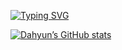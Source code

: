 [![Typing SVG](https://readme-typing-svg.demolab.com?font=Neue+Helvetica&weight=500&duration=4000&pause=1000&color=000000&random=false&width=435&lines=HI%2C+I'M+DAHYUN+%F0%9F%91%8B)](https://git.io/typing-svg)

<!--
**daahyunk/daahyunk** is a ✨ _special_ ✨ repository because its `README.md` (this file) appears on your GitHub profile.

Here are some ideas to get you started:

- 🔭 I’m currently working on ...
- 🌱 I’m currently learning ...
- 👯 I’m looking to collaborate on ...
- 🤔 I’m looking for help with ...
- 💬 Ask me about ...
- 📫 How to reach me: ...
- 😄 Pronouns: ...
- ⚡ Fun fact: ...
-->

[![Dahyun’s GitHub stats](https://github-readme-stats.vercel.app/api?username=dahyun&include_all_commits=true&show_icons=true&theme=cobalt&bg_color=000000)](https://github.com/daahyunk/github-readme-stats)
</div>
